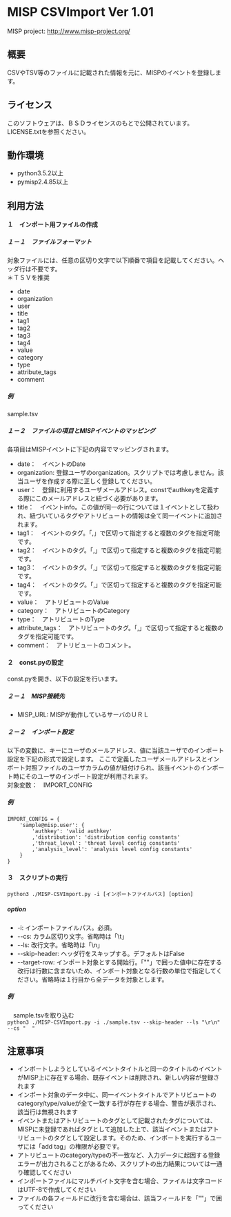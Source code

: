 ﻿# MISP CSVImport Ver 1.01

MISP project: <http://www.misp-project.org/>

## 概要

CSVやTSV等のファイルに記載された情報を元に、MISPのイベントを登録します。  

## ライセンス

このソフトウェアは、ＢＳＤライセンスのもとで公開されています。LICENSE.txtを参照ください。

## 動作環境

* python3.5.2以上  
* pymisp2.4.85以上  

## 利用方法

#### １　インポート用ファイルの作成

##### １－１　ファイルフォーマット

対象ファイルには、任意の区切り文字で以下順番で項目を記載してください。ヘッダ行は不要です。  
＊ＴＳＶを推奨  

* date  
* organization  
* user  
* title  
* tag1  
* tag2  
* tag3  
* tag4  
* value  
* category  
* type  
* attribute_tags  
* comment  

##### 例

sample.tsv

##### １－２　ファイルの項目とMISPイベントのマッピング

各項目はMISPイベントに下記の内容でマッピングされます。  

* date：　イベントのDate  
* organization: 登録ユーザのorganization。スクリプトでは考慮しません。該当ユーザを作成する際に正しく登録してください。  
* user：　登録に利用するユーザメールアドレス。constでauthkeyを定義する際にこのメールアドレスと紐づく必要があります。  
* title：　イベントinfo。この値が同一の行については１イベントとして扱われ、紐づいているタグやアトリビュートの情報は全て同一イベントに追加されます。  
* tag1：　イベントのタグ。「,」で区切って指定すると複数のタグを指定可能です。  
* tag2：　イベントのタグ。「,」で区切って指定すると複数のタグを指定可能です。  
* tag3：　イベントのタグ。「,」で区切って指定すると複数のタグを指定可能です。  
* tag4：　イベントのタグ。「,」で区切って指定すると複数のタグを指定可能です。  
* value：　アトリビュートのValue  
* category：　アトリビュートのCategory  
* type：　アトリビュートのType  
* attribute_tags：　アトリビュートのタグ。「,」で区切って指定すると複数のタグを指定可能です。  
* comment：　アトリビュートのコメント。  

#### ２　const.pyの設定

const.pyを開き、以下の設定を行います。  

##### ２－１　MISP接続先

* MISP_URL: MISPが動作しているサーバのＵＲＬ  

##### ２－２　インポート設定

以下の変数に、キーにユーザのメールアドレス、値に当該ユーザでのインポート設定を下記の形式で設定します。
ここで定義したユーザメールアドレスとインポート対照ファイルのユーザカラムの値が紐付けられ、該当イベントのインポート時にそのユーザのインポート設定が利用されます。  
対象変数：　IMPORT_CONFIG

##### 例

    IMPORT_CONFIG = {
    	'sample@misp.user': {
    		'authkey': 'valid authkey'
    		,'distribution': 'distribution config constants'
    		,'threat_level': 'threat level config constants'
    		,'analysis_level': 'analysis level config constants'
    	}
    }

#### ３　スクリプトの実行

` python3 ./MISP-CSVImport.py -i [インポートファイルパス] [option] `

##### option
* -i: インポートファイルパス。必須。  
* --cs: カラム区切り文字。省略時は「\t」  
* --ls: 改行文字。省略時は「\n」  
* --skip-header: ヘッダ行をスキップする。デフォルトはFalse  
* --target-row: インポート対象とする開始行。「""」で囲った値中に存在する改行は行数に含まないため、インポート対象となる行数の単位で指定してください。省略時は１行目から全データを対象とします。  

##### 例

　sample.tsvを取り込む  
` python3 ./MISP-CSVImport.py -i ./sample.tsv --skip-header --ls "\r\n" --cs "	" `

## 注意事項

* インポートしようとしているイベントタイトルと同一のタイトルのイベントがMISP上に存在する場合、既存イベントは削除され、新しい内容が登録されます  
* インポート対象のデータ中に、同一イベントタイトルでアトリビュートのcategory/type/valueが全て一致する行が存在する場合、警告が表示され、該当行は無視されます  
* イベントまたはアトリビュートのタグとして記載されたタグについては、MISPに未登録であればタグとして追加した上で、該当イベントまたはアトリビュートのタグとして設定します。そのため、インポートを実行するユーザには「add tag」の権限が必要です。  
* アトリビュートのcategory/typeの不一致など、入力データに起因する登録エラーが出力されることがあるため、スクリプトの出力結果については一通り確認してください  
* インポートファイルにマルチバイト文字を含む場合、ファイルは文字コードはUTF-8で作成してください  
* ファイルの各フィールドに改行を含む場合は、該当フィールドを「""」で囲ってください  
